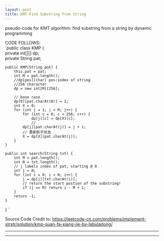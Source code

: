 ```yaml
---
layout: post
title: KMT-Find Substring from String
---
```


pseudo-code for KMT algorithm: find substring from a string by dynamic programming
  

  CODE FOLLOWS:  
  `public class KMP {  
    private int[][] dp;  
    private String pat;  

    public KMP(String pat) {  
        this.pat = pat;  
        int M = pat.length();  
        //dp[pos][char] pos:index of string  
        //256 character  
        dp = new int[M][256];   
    
        // base case  
        dp[0][pat.charAt(0)] = 1;  
        int X = 0;  
        for (int j = 1; j < M; j++) {  
            for (int c = 0; c < 256; c++) {  
                dp[j][c] = dp[X][c];  
                //  
            dp[j][pat.charAt(j)] = j + 1;    
            // 更新影子状态  
            X = dp[X][pat.charAt(j)];    
        }  
    }  
        
    public int search(String txt) {    
        int M = pat.length();    
        int N = txt.length();    
        // j labels index of pat, starting @ 0    
        int j = 0;    
        for (int i = 0; i < N; i++) {    
            j = dp[j][txt.charAt(i)];    
            // return the start postion of the substring!    
            if (j == M) return i - M + 1;    
        }  
        return -1;  
    }  
}  `
                              
Source Code Credit to: https://leetcode-cn.com/problems/implement-strstr/solution/kmp-suan-fa-xiang-jie-by-labuladong/ 
  
----
****
